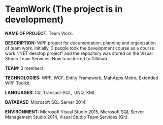 # TeamWork (The project is in development)
**NAME OF PROJECT**: Team Work.

**DESCRIPTION:** WPF project for documentation, planning and organization of team work. Initially, 3 people took the development course as a course work ".NET desctop project" and the repository was stored on the Visual Studio Team Services. Now transferred to Gitkhab.
 
**TEAM:** 3 members.
 
**TECHNOLOGIES:** WPF, WCF, Entity Framework, MahApps.Metro, Extended WPF Toolkit.
 
**LANGUAGES:** С#, Transact-SQL, LINQ, XML.
 
**DATABASE:** Microsoft SQL Server 2014.
 
**ENVIRONMENT:** Microsoft Visual Studio 2015, Microsoft SQL Server Management Studio 2014, Visual Studio Team Services (Git).

